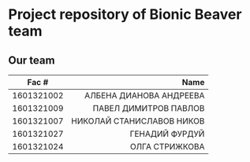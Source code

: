 # Project repository of Bionic Beaver team

## Our team

| Fac #      |                      Name |
| ---------- | ------------------------: |
| 1601321002 |   АЛБЕНА ДИАНОВА АНДРЕЕВА |
| 1601321009 |     ПАВЕЛ ДИМИТРОВ ПАВЛОВ |
| 1601321007 | НИКОЛАЙ СТАНИСЛАВОВ НИКОВ |
| 1601321027 |            ГЕНАДИЙ ФУРДУЙ |
| 1601321024 |            ОЛГА СТРИЖКОВА |
